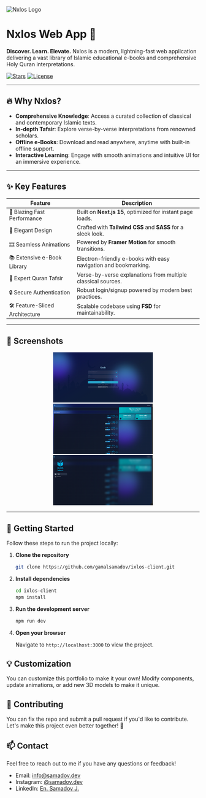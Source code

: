![Nxlos Logo](./public/logo.png)

# Nxlos Web App 🚀

**Discover. Learn. Elevate.** Nxlos is a modern, lightning-fast web application delivering a vast library of Islamic educational e-books and comprehensive Holy Quran interpretations.

[![Stars](https://img.shields.io/github/stars/gamalsamadov/portfolio?style=social)](https://github.com/gamalsamadov/portfolio/stargazers) [![License](https://img.shields.io/github/license/gamalsamadov/portfolio)](https://github.com/gamalsamadov/portfolio/blob/main/LICENSE)

---

## 🔥 Why Nxlos?

- **Comprehensive Knowledge**: Access a curated collection of classical and contemporary Islamic texts.
- **In-depth Tafsir**: Explore verse-by-verse interpretations from renowned scholars.
- **Offline e-Books**: Download and read anywhere, anytime with built-in offline support.
- **Interactive Learning**: Engage with smooth animations and intuitive UI for an immersive experience.

---

## ✨ Key Features

| Feature                         | Description                                                      |
|---------------------------------|------------------------------------------------------------------|
| 🚀 Blazing Fast Performance     | Built on **Next.js 15**, optimized for instant page loads.        |
| 🎨 Elegant Design               | Crafted with **Tailwind CSS** and **SASS** for a sleek look.      |
| 🎞️ Seamless Animations           | Powered by **Framer Motion** for smooth transitions.              |
| 📚 Extensive e-Book Library      | Electron-friendly e-books with easy navigation and bookmarking.  |
| 📖 Expert Quran Tafsir           | Verse-by-verse explanations from multiple classical sources.     |
| 🔒 Secure Authentication         | Robust login/signup powered by modern best practices.             |
| 🛠️ Feature-Sliced Architecture | Scalable codebase using **FSD** for maintainability.              |

---

## 🎨 Screenshots

<p align="center">
  <img src="./screenshots/auth-page.png" alt="Auth Page" width="260" />
  <img src="./screenshots/quran-tafsir.png" alt="Quran Tafsir" width="260" />
  <img src="./screenshots/sidebar.png" alt="Sidebar" width="260" />
</p>

---

## 🚀 Getting Started

Follow these steps to run the project locally:

1. **Clone the repository**

   ```bash
   git clone https://github.com/gamalsamadov/ixlos-client.git
   ```

2. **Install dependencies**

   ```bash
   cd ixlos-client
   npm install
   ```

3. **Run the development server**

   ```bash
   npm run dev
   ```

4. **Open your browser**

   Navigate to `http://localhost:3000` to view the project.

## 💡 Customization

You can customize this portfolio to make it your own! Modify components, update animations, or add new 3D models to make it unique.

## 🤝 Contributing

You can fix the repo and submit a pull request if you'd like to contribute. Let's make this project even better together! 🌟

## 📫 Contact

Feel free to reach out to me if you have any questions or feedback!

- Email: info@samadov.dev
- Instagram: [@samadov.dev](https://www.instagram.com/janob.dev/)
- LinkedIn: [En. Samadov J.](https://linkedin.com/in/gamalsamadov)
